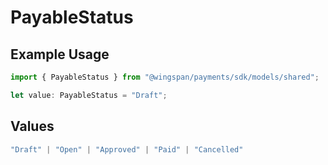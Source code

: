 # PayableStatus

## Example Usage

```typescript
import { PayableStatus } from "@wingspan/payments/sdk/models/shared";

let value: PayableStatus = "Draft";
```

## Values

```typescript
"Draft" | "Open" | "Approved" | "Paid" | "Cancelled"
```